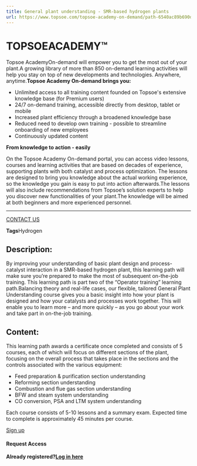 ```yaml
---
title: General plant understanding - SMR-based hydrogen plants
url: https://www.topsoe.com/topsoe-academy-on-demand/path-6540ac89b690d2f8792628bf#main-content
---
```


# TOPSOEACADEMY™

Topsoe AcademyOn-demand will empower you to get the most out of your plant.A growing library of more than 850 on-demand learning activities will help you stay on top of new developments and technologies. Anywhere, anytime.**Topsoe Academy On-demand brings you:**

- Unlimited access to all training content founded on Topsoe's extensive knowledge base (for Premium users)
- 24/7 on-demand training, accessible directly from desktop, tablet or mobile
- Increased plant efficiency through a broadened knowledge base
- Reduced need to develop own training - possible to streamline onboarding of new employees
- Continuously updated content

**From knowledge to action - easily**

On the Topsoe Academy On-demand portal, you can access video lessons, courses and learning activities that are based on decades of experience, supporting plants with both catalyst and process optimization. The lessons are designed to bring you knowledge about the actual working experience, so the knowledge you gain is easy to put into action afterwards.The lessons will also include recommendations from Topsoe’s solution experts to help you discover new functionalities of your plant.The knowledge will be aimed at both beginners and more experienced personnel.

****

[CONTACT US](https://www.topsoe.com/topsoe-academy-on-demand)

**Tags**Hydrogen

## Description:

By improving your understanding of basic plant design and process-catalyst interaction in a SMR-based hydrogen plant, this learning path will make sure you’re prepared to make the most of subsequent on-the-job training. This learning path is part two of the “Operator training” learning path.Balancing theory and real-life cases, our flexible, tailored General Plant Understanding course gives you a basic insight into how your plant is designed and how your catalysts and processes work together. This will enable you to learn more – and more quickly – as you go about your work and take part in on-the-job training.

## Content:

This learning path awards a certificate once completed and consists of 5 courses, each of which will focus on different sections of the plant, focusing on the overall process that takes place in the sections and the controls associated with the various equipment:

- Feed preparation & purification section understanding
- Reforming section understanding
- Combustion and flue gas section understanding
- BFW and steam system understanding
- CO conversion, PSA and LTM system understanding

Each course consists of 5-10 lessons and a summary exam. Expected time to complete is approximately 45 minutes per course.

[Sign up](https://academy.topsoe.com/paths/6540ac89b690d2f8792628bf/home)

#### Request Access

**Already registered?[Log in here](https://academy.topsoe.com/home/content/all)**